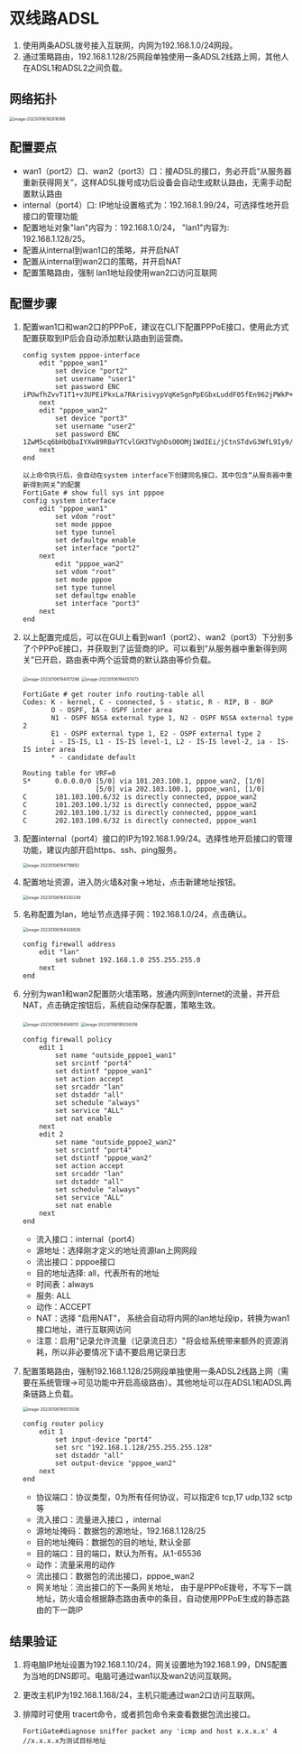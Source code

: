 # 双线路ADSL

1. 使用两条ADSL拨号接入互联网，内网为192.168.1.0/24网段。
2. 通过策略路由，192.168.1.128/25网段单独使用一条ADSL2线路上网，其他人在ADSL1和ADSL2之间负载。

## 网络拓扑

<img src="../../images/image-20230106192816168.png" alt="image-20230106192816168" style="zoom:50%;" />

## 配置要点

- wan1（port2）口、wan2（port3）口：接ADSL的接口，务必开启“从服务器重新获得网关”，这样ADSL拨号成功后设备会自动生成默认路由，无需手动配置默认路由
- internal（port4）口:  IP地址设置格式为：192.168.1.99/24，可选择性地开启接口的管理功能
- 配置地址对象"lan"内容为：192.168.1.0/24， "lan1"内容为: 192.168.1.128/25。
- 配置从internal到wan1口的策略，并开启NAT
- 配置从internal到wan2口的策略，并开启NAT
- 配置策略路由，强制 lan1地址段使用wan2口访问互联网

## 配置步骤

1. 配置wan1口和wan2口的PPPoE，建议在CLI下配置PPPoE接口，使用此方式配置获取到IP后会自动添加默认路由到运营商。

   ```
   config system pppoe-interface
       edit "pppoe_wan1"
           set device "port2"
           set username "user1"
           set password ENC iPUwfhZvvT1T1+v3UPEiPkxLa7RArisivypVqKeSgnPpEGbxLuddF05fEn962jPWkP+PyJBPoKRJcigI+8qvIuzFdBwFW2Mn/EF3Dq6zkcQqTfBT=
       next
       edit "pppoe_wan2"
           set device "port3"
           set username "user2"
           set password ENC 1ZwM5cq6bHbQbaIYXw89RBaYTCvlGH3TVghDsO0OMj1WdIEi/jCtnSTdvG3WfL9Iy9/r0C+D/CGI4hplaN2I/ga3Fp2x/dXfeQnQ2Xf82A6FGZ1R=
       next
   end
   
   以上命令执行后，会自动在system interface下创建同名接口，其中包含“从服务器中重新得到网关”的配置
   FortiGate # show full sys int pppoe
   config system interface
       edit "pppoe_wan1"
           set vdom "root"
           set mode pppoe
           set type tunnel
           set defaultgw enable
           set interface "port2"
       next
           edit "pppoe_wan2"
           set vdom "root"
           set mode pppoe
           set type tunnel
           set defaultgw enable
           set interface "port3"
       next
   end
   ```

2. 以上配置完成后，可以在GUI上看到wan1（port2）、wan2（port3）下分别多了个PPPoE接口，并获取到了运营商的IP。可以看到“从服务器中重新得到网关”已开启，路由表中两个运营商的默认路由等价负载。

   <img src="../../images/image-20230106194417286.png" alt="image-20230106194417286" style="zoom:50%;" />

   <img src="../../images/image-20230106194457473.png" alt="image-20230106194457473" style="zoom:50%;" />

   ```
   FortiGate # get router info routing-table all
   Codes: K - kernel, C - connected, S - static, R - RIP, B - BGP
          O - OSPF, IA - OSPF inter area
          N1 - OSPF NSSA external type 1, N2 - OSPF NSSA external type 2
          E1 - OSPF external type 1, E2 - OSPF external type 2
          i - IS-IS, L1 - IS-IS level-1, L2 - IS-IS level-2, ia - IS-IS inter area
          * - candidate default
   
   Routing table for VRF=0
   S*      0.0.0.0/0 [5/0] via 101.203.100.1, pppoe_wan2, [1/0]
                     [5/0] via 202.103.100.1, pppoe_wan1, [1/0]
   C       101.103.100.6/32 is directly connected, pppoe_wan2
   C       101.203.100.1/32 is directly connected, pppoe_wan2
   C       202.103.100.1/32 is directly connected, pppoe_wan1
   C       202.103.100.6/32 is directly connected, pppoe_wan1
   ```

3. 配置internal（port4）接口的IP为192.168.1.99/24。选择性地开启接口的管理功能，建议内部开启https、ssh、ping服务。

   <img src="../../images/image-20230106194718652.png" alt="image-20230106194718652" style="zoom:50%;" />

4. 配置地址资源，进入防火墙&对象→地址，点击新建地址按钮。

   <img src="../../images/image-20230106164330249.png" alt="image-20230106164330249" style="zoom:50%;" />

5. 名称配置为lan，地址节点选择子网：192.168.1.0/24，点击确认。

   <img src="../../images/image-20230106164426826.png" alt="image-20230106164426826" style="zoom:50%;" />

   ```
   config firewall address
       edit "lan"
           set subnet 192.168.1.0 255.255.255.0
       next
   end
   ```

6. 分别为wan1和wan2配置防火墙策略，放通内网到Internet的流量，并开启NAT，点击确定按钮后，系统自动保存配置，策略生效。

   <img src="../../images/image-20230106194948151.png" alt="image-20230106194948151" style="zoom:50%;" />

   <img src="../../images/image-20230106195038316.png" alt="image-20230106195038316" style="zoom:50%;" />

   ```
   config firewall policy
       edit 1
           set name "outside_pppoe1_wan1"
           set srcintf "port4"
           set dstintf "pppoe_wan1"
           set action accept
           set srcaddr "lan"
           set dstaddr "all"
           set schedule "always"
           set service "ALL"
           set nat enable
       next
       edit 2
           set name "outside_pppoe2_wan2"
           set srcintf "port4"
           set dstintf "pppoe_wan2"
           set action accept
           set srcaddr "lan"
           set dstaddr "all"
           set schedule "always"
           set service "ALL"
           set nat enable
       next 
   end
   ```

   - 流入接口：internal（port4）
   - 源地址：选择刚才定义的地址资源lan上网网段
   - 流出接口：pppoe接口
   - 目的地址选择: all，代表所有的地址
   - 时间表：always
   - 服务: ALL
   - 动作：ACCEPT
   - NAT：选择 "启用NAT"， 系统会自动将内网的lan地址段ip，转换为wan1接口地址，进行互联网访问
   - 注意：启用"记录允许流量（记录流日志）"将会给系统带来额外的资源消耗，所以非必要情况下请不要启用记录日志

7. 配置策略路由，强制192.168.1.128/25网段单独使用一条ADSL2线路上网（需要在系统管理→可见功能中开启高级路由）。其他地址可以在ADSL1和ADSL两条链路上负载。

   <img src="../../images/image-20230106195513036.png" alt="image-20230106195513036" style="zoom:50%;" />

   ```
   config router policy
       edit 1
           set input-device "port4"
           set src "192.168.1.128/255.255.255.128"
           set dstaddr "all"
           set output-device "pppoe_wan2"
       next
   end
   ```

   -  协议端口：协议类型，0为所有任何协议，可以指定6 tcp,17 udp,132 sctp等
   -  流入接口：流量进入接口 ，internal
   -  源地址掩码：数据包的源地址，192.168.1.128/25
   -  目的地址掩码：数据包的目的地址,  默认全部
   -  目的端口：目的端口，默认为所有。从1-65536
   -  动作：流量采用的动作
   -  流出接口：数据包的流出接口，pppoe_wan2
   -  网关地址：流出接口的下一条网关地址， 由于是PPPoE拨号，不写下一跳地址，防火墙会根据静态路由表中的条目，自动使用PPPoE生成的静态路由的下一跳IP

## 结果验证

1. 将电脑IP地址设置为192.168.1.10/24，网关设置地为192.168.1.99，DNS配置为当地的DNS即可。电脑可通过wan1以及wan2访问互联网。

2. 更改主机IP为192.168.1.168/24，主机只能通过wan2口访问互联网。

3. 排障时可使用 tracert命令，或者抓包命令来查看数据包流出接口。

   ```
   FortiGate#diagnose sniffer packet any 'icmp and host x.x.x.x' 4    //x.x.x.x为测试目标地址
   ```

   
